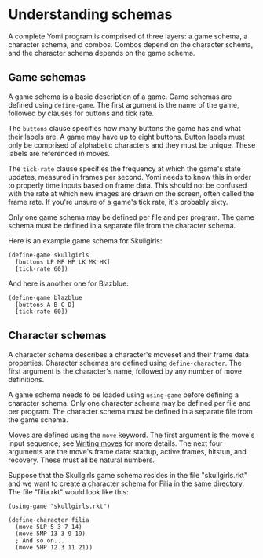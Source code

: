 # Understanding schemas

A complete Yomi program is comprised of three layers: a game schema, a character schema, and combos. Combos depend on the character schema, and the character schema depends on the game schema.


## Game schemas

A game schema is a basic description of a game. Game schemas are defined using `define-game`. The first argument is the name of the game, followed by clauses for buttons and tick rate.

The `buttons` clause specifies how many buttons the game has and what their labels are. A game may have up to eight buttons. Button labels must only be comprised of alphabetic characters and they must be unique. These labels are referenced in moves.

The `tick-rate` clause specifies the frequency at which the game's state updates, measured in frames per second. Yomi needs to know this in order to properly time inputs based on frame data. This should not be confused with the rate at which new images are drawn on the screen, often called the frame rate. If you're unsure of a game's tick rate, it's probably sixty.

Only one game schema may be defined per file and per program. The game schema must be defined in a separate file from the character schema.

Here is an example game schema for Skullgirls:
```racket
(define-game skullgirls
  [buttons LP MP HP LK MK HK]
  [tick-rate 60])
```

And here is another one for Blazblue:
```racket
(define-game blazblue
  [buttons A B C D]
  [tick-rate 60])
```


## Character schemas

A character schema describes a character's moveset and their frame data properties. Character schemas are defined using `define-character`. The first argument is the character's name, followed by any number of move definitions.

A game schema needs to be loaded using `using-game` before defining a character schema. Only one character schema may be defined per file and per program. The character schema must be defined in a separate file from the game schema.

Moves are defined using the `move` keyword. The first argument is the move's input sequence; see [Writing moves](moves.md) for more details. The next four arguments are the move's frame data: startup, active frames, hitstun, and recovery. These must all be natural numbers.

Suppose that the Skullgirls game schema resides in the file "skullgirls.rkt" and we want to create a character schema for Filia in the same directory. The file "filia.rkt" would look like this:
```racket
(using-game "skullgirls.rkt")

(define-character filia
  (move 5LP 5 3 7 14)
  (move 5MP 13 3 9 19)
  ; And so on...
  (move 5HP 12 3 11 21))
```